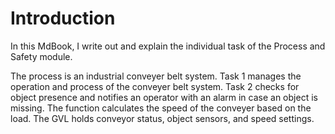 # Introduction

In this MdBook, I write out and explain the individual task of the Process and Safety module.

The process is an industrial conveyer belt system. 
Task 1 manages the operation and process of the conveyer belt system.
Task 2 checks for object presence and notifies an operator with an alarm in case an object is missing.
The function calculates the speed of the conveyer based on the load.
The GVL holds conveyor status, object sensors, and speed settings.

